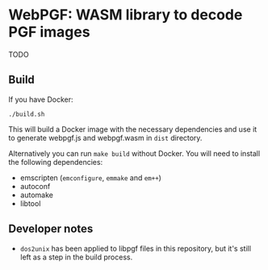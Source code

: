 # WebPGF: WASM library to decode PGF images

TODO

## Build

If you have Docker:

```
./build.sh
```

This will build a Docker image with the necessary dependencies and use it to generate webpgf.js and webpgf.wasm in `dist` directory.

Alternatively you can run `make build` without Docker.
You will need to install the following dependencies:

- emscripten (`emconfigure`, `emmake` and `em++`)
- autoconf
- automake
- libtool

## Developer notes

- `dos2unix` has been applied to libpgf files in this repository, but it's still left as a step in the build process.
